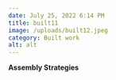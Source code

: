 ```yaml
---
date: July 25, 2022 6:14 PM
title: built11
image: /uploads/built12.jpeg
category: Built work
alt: alt
---
```

**Assembly Strategies**